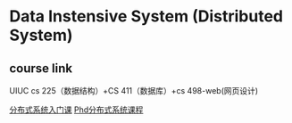 # Data Instensive System (Distributed System)

## course link
UIUC cs 225（数据结构）+CS 411（数据库）+cs 498-web(网页设计)

[分布式系统入门课](http://www.cs.cmu.edu/~dga/15-440/S14/)
[Phd分布式系统课程](http://www.cs.cmu.edu/afs/cs.cmu.edu/academic/class/15712-s12/www/)